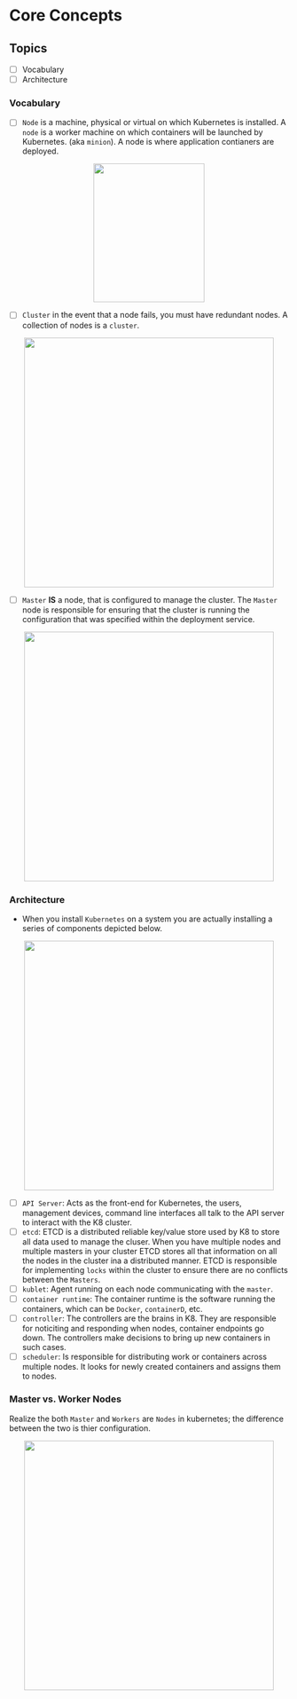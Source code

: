 # Core Concepts

## Topics
- [ ] Vocabulary
- [ ] Architecture

### Vocabulary
- [ ] `Node` is a machine, physical or virtual on which Kubernetes is installed. A `node` is a worker machine on which containers will be launched by Kubernetes. (aka `minion`). A node is where application contianers are deployed. 

<p align="center">
    <image src="https://user-images.githubusercontent.com/8760590/116097328-48505a80-a667-11eb-97d0-2c037d1f64f9.png" width="200" height="250">
</p>

- [ ] `Cluster` in the event that a node fails, you must have redundant nodes. A collection of nodes is a `cluster`.

<p align="center">
    <image src="https://user-images.githubusercontent.com/8760590/116097448-61f1a200-a667-11eb-9495-61d2cdf0beb4.png" width="450">
</p>

- [ ] `Master` __IS__ a node, that is configured to manage the cluster. The `Master` node is responsible for ensuring that the cluster is running the configuration that was specified within the deployment service.

<p align="center">
    <image src="https://user-images.githubusercontent.com/8760590/116097632-8e0d2300-a667-11eb-868d-a336e37dc614.png" width="450">
</p>


### Architecture

- When you install `Kubernetes` on a system you are actually installing a series of components depicted below. 

<p align="center">
    <image src="https://user-images.githubusercontent.com/8760590/116098668-7da97800-a668-11eb-9007-56cee9fd656a.png" width="450">
</p>

- [ ] `API Server`: Acts as the front-end for Kubernetes, the users, management devices, command line interfaces all talk to the API server to interact with the K8 cluster. 
- [ ] `etcd`: ETCD is a distributed reliable key/value store used by K8 to store all data used to manage the cluser. When you have multiple nodes and multiple masters in your cluster ETCD stores all that information on all the nodes in the cluster ina a distributed manner. ETCD is responsible for implementing `locks` within the cluster to ensure there are no conflicts between the `Masters`.
- [ ] `kublet`: Agent running on each node communicating with the `master`.
- [ ] `container runtime`: The container runtime is the software running the containers, which can be `Docker`, `containerD`, etc.
- [ ] `controller`: The controllers are the brains in K8. They are responsible for noticiting and responding when nodes, container endpoints go down. The controllers make decisions to bring up new containers in such cases. 
- [ ] `scheduler`: Is responsible for distributing work or containers across multiple nodes. It looks for newly created containers and assigns them to nodes. 

### Master vs. Worker Nodes
Realize the both `Master` and `Workers` are `Nodes` in kubernetes; the difference between the two is thier configuration.

<p align="center">
    <image src="https://user-images.githubusercontent.com/8760590/116146724-0b528b00-a69c-11eb-8826-0f96d09375a9.png" width="450">
</p>

